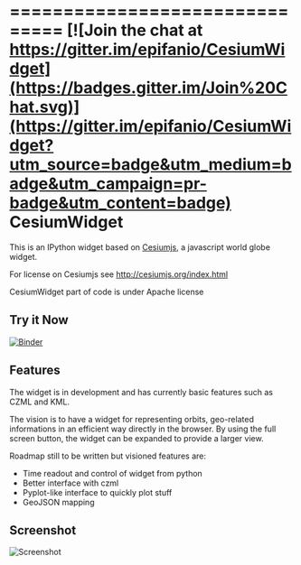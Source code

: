 ===============================
[![Join the chat at https://gitter.im/epifanio/CesiumWidget](https://badges.gitter.im/Join%20Chat.svg)](https://gitter.im/epifanio/CesiumWidget?utm_source=badge&utm_medium=badge&utm_campaign=pr-badge&utm_content=badge)
CesiumWidget
===============================
This is an IPython widget based on [Cesiumjs](http://cesiumjs.org/), a javascript
world globe widget.

For license on Cesiumjs see http://cesiumjs.org/index.html

CesiumWidget part of code is under Apache license

Try it Now
----------
[![Binder](http://mybinder.org/badge.svg)](http://mybinder.org/repo/petrushy/CesiumWidget)

Features
--------
The widget is in development and has currently basic features such as CZML and KML.

The vision is to have a widget for representing orbits,
geo-related informations in an efficient way directly in the browser. By using the full
screen button, the widget can be expanded to provide a larger view.

Roadmap still to be written but visioned features are:
* Time readout and control of widget from python
* Better interface with czml
* Pyplot-like interface to quickly plot stuff
* GeoJSON mapping


Screenshot
----------
![Screenshot](screenshot.jpg)
